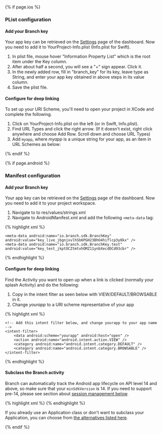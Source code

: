 {% if page.ios %}
### PList configuration

#### Add your Branch key

Your app key can be retrieved on the [Settings](https://dashboard.branch.io/#/settings) page of the dashboard. Now you need to add it to YourProject-Info.plist (Info.plist for Swift).

1. In plist file, mouse hover "Information Property List" which is the root item under the Key column.
1. After about half a second, you will see a "+" sign appear. Click it.
1. In the newly added row, fill in "branch_key" for its key, leave type as String, and enter your app key obtained in above steps in its value column.
1. Save the plist file.

#### Configure for deep linking

To set up your URI Scheme, you'll need to open your project in XCode and complete the following.

1. Click on YourProject-Info.plist on the left (or in Swift, Info.plist).
1. Find URL Types and click the right arrow. (If it doesn't exist, right click anywhere and choose Add Row. Scroll down and choose URL Types)
1. Add `myapp`, where _myapp_ is a unique string for your app, as an item in URL Schemes as below:

{% endif %}
<!---       /iOS-specific Branch Key -->


{% if page.android %}
### Manifest configuration

#### Add your Branch key

Your app key can be retrieved on the [Settings](https://dashboard.branch.io/#/settings) page of the dashboard. Now you need to add it to your project workspace.

1. Navigate to to res/values/strings.xml
2. Navigate to AndroidManifest.xml and add the following `<meta-data` tag:

{% highlight xml %}
<application>
    <!-- Other existing entries -->

    <meta-data android:name="io.branch.sdk.BranchKey" android:value="key_live_jbgnjxvlhSb6PGH23BhO4hiflcp3y8kx" />
    <meta-data android:name="io.branch.sdk.BranchKey.test" android:value="key_test_jkptOCZtmtxhOMZ11ynbXecdDCd93cbr" />
</application>
{% endhighlight %}

#### Configure for deep linking

Find the Activity you want to open up when a link is clicked (normally your splash Activity) and do the following:

1. Copy in the intent filter as seen below with VIEW/DEFAULT/BROWSABLE in it.
2. Change _yourapp_ to a URI scheme representative of your app

{% highlight xml %}
<activity
	android:name="com.yourapp.SplashActivity"
	android:label="@string/app_name" >
	<intent-filter>
		<action android:name="android.intent.action.MAIN" />
		<category android:name="android.intent.category.LAUNCHER" />
	</intent-filter>

	<!-- Add this intent filter below, and change yourapp to your app name -->
	<intent-filter>
		<data android:scheme="yourapp" android:host="open" />
		<action android:name="android.intent.action.VIEW" />
		<category android:name="android.intent.category.DEFAULT" />
		<category android:name="android.intent.category.BROWSABLE" />
	</intent-filter>
</activity>
{% endhighlight %}

#### Subclass the Branch activity

Branch can automatically track the Android app lifecycle on API level 14 and above, so make sure that your `minSdkVersion` is 14. If you need to support pre-14, please see section about [session management below](/recipes/quickstart_guide/android/#initialization-to-support-android-pre-14).

{% highlight xml %}
 <application
    android:name="io.branch.referral.BranchApp">
{% endhighlight %}

If you already use an Application class or don't want to subclass your Application, you can choose from [the alternatives listed here](/recipes/quickstart_guide/android/#alternatives-to-application-subclass).

{% endif %}
<!---       /Android-specific Branch Key -->

